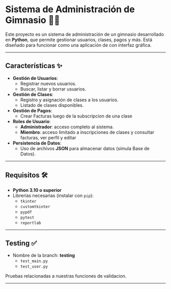 # Sistema de Administración de Gimnasio 🏋️‍♂️

Este proyecto es un sistema de administración de un gimnasio desarrollado en **Python**, que permite gestionar usuarios, clases, pagos y más. Está diseñado para funcionar como una aplicación de con interfaz gráfica.

---

## Características ✨

- **Gestión de Usuarios**:
  - Registrar nuevos usuarios.
  - Buscar, listar y borrar usuarios.
- **Gestión de Clases**:
  - Registro y asignación de clases a los usuarios.
  - Listado de clases disponibles.
- **Gestión de Pagos**:
  - Crear Facturas luego de la subscripcion de una clase
- **Roles de Usuario**:
  - **Administrador**: acceso completo al sistema.
  - **Miembro**: acceso limitado a inscripciones de clases y consultar facturas, ver perfil y editar
- **Persistencia de Datos**:
  - Uso de archivos **JSON** para almacenar datos (simula Base de Datos).

---

## Requisitos 🛠️

- **Python 3.10 o superior**
- Librerías necesarias (instalar con `pip`):
  - `tkinter` 
  - `customtkinter` 
  - `pypdf` 
  - `pytest`
  - `reportlab`

---

## Testing ✅

- Nombre de la branch: **testing**
  - `test_main.py` 
  - `test_user.py` 

Pruebas relacionadas a nuestras funciones de validacion. 

---

